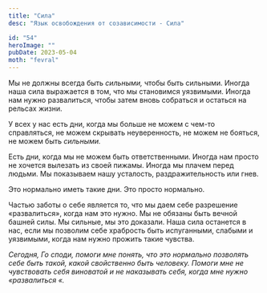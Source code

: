 ```yaml
---
title: "Сила"
desc: "Язык освобождения от созависимости - Сила"

id: "54"
heroImage: ""
pubDate: 2023-05-04
moth: "fevral"
---
```


Мы не должны всегда быть _сильными,_ чтобы быть сильными. Иногда наша сила
выражается в том, что мы становимся уязвимыми. Иногда нам нужно развалиться,
чтобы затем вновь собраться и остаться на рельсах жизни.

У всех у нас есть дни, когда мы больше не можем с чем-то справляться, не можем
скрывать неуверенность, не можем не бояться, не можем быть _сильными._

Есть дни, когда мы не можем быть ответственными. Иногда нам просто не хочется
вылезать из своей пижамы. Иногда мы плачем перед людьми. Мы показываем нашу
усталость, раздражительность или гнев.

Это нормально иметь такие дни. Это просто нормально.

Частью заботы о себе является то, что мы даем себе разрешение «развалиться»,
когда нам это нужно. Мы не обязаны быть вечной башней силы. Мы сильные, мы это
доказали. Наша сила останется в нас, если мы позволим себе храбрость быть
испуганными, слабыми и уязвимыми, когда нам нужно прожить такие чувства.

_Сегодня,_ _Го_ _споди,_ _помоги_ _мне_ _понять,_ _что_ _это_ _нормально_
_позволять_ _себе_ _быть_ _такой,_ _какой_ _свойственно_ _быть_ _человеку._
_Помоги_ _мне_ _не_ _чувствовать_ _себя_ _виноватой_ _и_ _не_ _наказывать_
_себя,_ _когда_ _мне_ _нужно_ _«развалиться_ _«._

